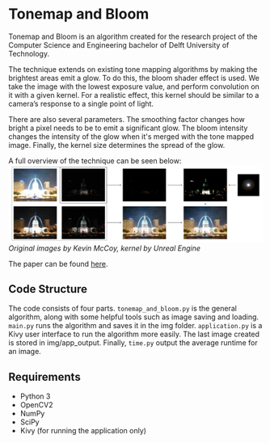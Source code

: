 # Tonemap and Bloom
Tonemap and Bloom is an algorithm created for the research project of the Computer Science and Engineering bachelor of Delft University of Technology. 

The technique extends on existing tone mapping algorithms by making the brightest areas emit a glow. To do this, the bloom shader effect is used. We take the image with the lowest exposure value, and perform convolution on it with a given kernel. For a realistic effect, this kernel should be similar to a camera’s response to a single point of light. 

There are also several parameters. The smoothing factor changes how bright a pixel needs to be to emit a significant glow. The bloom intensity changes the intensity of the glow when it's merged with the tone mapped image. Finally, the kernel size determines the spread of the glow. 

A full overview of the technique can be seen below:
![Overview image of the process](overview.png)
*Original images by Kevin McCoy, kernel by Unreal Engine*

The paper can be found [here](https://repository.tudelft.nl/islandora/object/uuid%3A86f2fd9a-bc48-4803-814f-3b0f83d39ea8?collection=education).

## Code Structure
The code consists of four parts. `tonemap_and_bloom.py` is the general algorithm, along with some helpful tools such as image saving and loading. `main.py` runs the algorithm and saves it in the img folder. `application.py` is a Kivy user interface to run the algorithm more easily. The last image created is stored in img/app_output. Finally, `time.py` output the average runtime for an image.

## Requirements
- Python 3
- OpenCV2
- NumPy
- SciPy
- Kivy (for running the application only)
